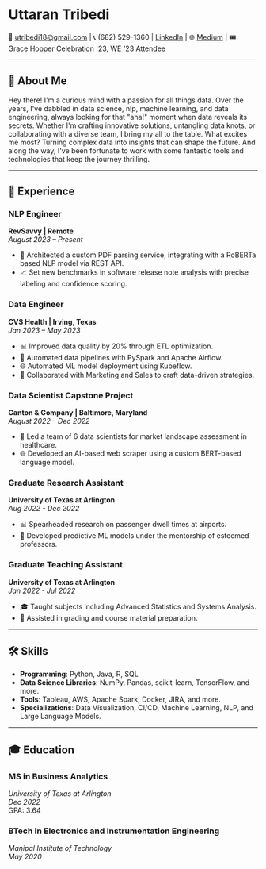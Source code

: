# Uttaran Tribedi

📧 [utribedi18@gmail.com](mailto:utribedi18@gmail.com) | 📞 (682) 529-1360 | [LinkedIn](https://www.linkedin.com/in/uttarantribedi) | 🌐 [Medium](https://medium.com/@tribedi_uttaran) | 🎟️ Grace Hopper Celebration '23, WE '23 Attendee

---

## 📌 About Me

Hey there! I'm a curious mind with a passion for all things data. Over the years, I've dabbled in data science, nlp, machine learning, and data engineering, always looking for that "aha!" moment when data reveals its secrets. Whether I'm crafting innovative solutions, untangling data knots, or collaborating with a diverse team, I bring my all to the table. 
What excites me most? Turning complex data into insights that can shape the future. And along the way, I've been fortunate to work with some fantastic tools and technologies that keep the journey thrilling.

---

## 💼 Experience

### **NLP Engineer**  
**RevSavvy | Remote**  
*August 2023 – Present*
- 🚀 Architected a custom PDF parsing service, integrating with a RoBERTa based NLP model via REST API.
- 📈 Set new benchmarks in software release note analysis with precise labeling and confidence scoring.

### **Data Engineer**  
**CVS Health | Irving, Texas**  
*Jan 2023 – May 2023*
- 📊 Improved data quality by 20% through ETL optimization.
- 🤖 Automated data pipelines with PySpark and Apache Airflow.
- 🌐 Automated ML model deployment using Kubeflow.
- 🤝 Collaborated with Marketing and Sales to craft data-driven strategies.

### **Data Scientist Capstone Project**  
**Canton & Company | Baltimore, Maryland**  
*August 2022 – Dec 2022*
- 🚀 Led a team of 6 data scientists for market landscape assessment in healthcare.
- 🌐 Developed an AI-based web scraper using a custom BERT-based language model.

### **Graduate Research Assistant**  
**University of Texas at Arlington**  
*Aug 2022 - Dec 2022*
- 📊 Spearheaded research on passenger dwell times at airports.
- 🤖 Developed predictive ML models under the mentorship of esteemed professors.

### **Graduate Teaching Assistant**  
**University of Texas at Arlington**  
*Jan 2022 - Jul 2022*
- 🎓 Taught subjects including Advanced Statistics and Systems Analysis.
- 📝 Assisted in grading and course material preparation.

---

## 🛠 Skills

- **Programming**: Python, Java, R, SQL
- **Data Science Libraries**: NumPy, Pandas, scikit-learn, TensorFlow, and more.
- **Tools**: Tableau, AWS, Apache Spark, Docker, JIRA, and more.
- **Specializations**: Data Visualization, CI/CD, Machine Learning, NLP, and Large Language Models.

---

## 🎓 Education

### **MS in Business Analytics**  
*University of Texas at Arlington*  
*Dec 2022*  
GPA: 3.64

### **BTech in Electronics and Instrumentation Engineering**  
*Manipal Institute of Technology*  
*May 2020*
